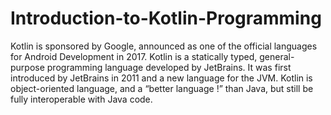 # Introduction-to-Kotlin-Programming
Kotlin is sponsored by Google, announced as one of the official languages for Android Development in 2017.  Kotlin is a statically typed, general-purpose programming language developed by JetBrains. It was first introduced by JetBrains in 2011 and a new language for the JVM. Kotlin is object-oriented language, and a “better language !” than Java, but still be fully interoperable with Java code.  

